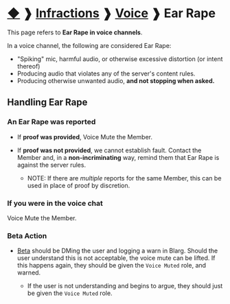 # [◆](/) ❱ [Infractions](/Infractions) ❱ [Voice](/Infractions/Voice) ❱ Ear Rape

This page refers to **Ear Rape in voice channels**.

In a voice channel, the following are considered Ear Rape:

- "Spiking" mic, harmful audio, or otherwise excessive distortion (or intent thereof)
- Producing audio that violates any of the server's content rules.
- Producing otherwise unwanted audio, **and not stopping when asked.**

## Handling Ear Rape

### An Ear Rape was reported

- If **proof was provided**, Voice Mute the Member.

- If **proof was not provided**, we cannot establish fault. Contact the Member and, in a **non-incriminating** way, remind them that Ear Rape is against the server rules.

  - NOTE: If there are _multiple_ reports for the same Member, this can be used in place of proof by discretion.

### If you were in the voice chat

Voice Mute the Member.

### Beta Action

- [Beta](/Roles/Beta) should be DMing the user and logging a warn in Blarg. Should the user understand this is not acceptable, the voice mute can be lifted. If this happens again, they should be given the `Voice Muted` role, and warned. 

  - If the user is not understanding and begins to argue, they should just be given the `Voice Muted` role.
<!-- TAGS --> <!--  -->
